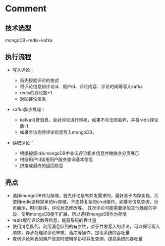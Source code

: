 # Comment

## 技术选型
mongoDB+redis+kafka

## 执行流程
- 写入评论：
  - 首先校验评论的格式
  - 将评论信息如评论id、用户id、评论内容、评论时间等写入kafka
  - redis的评论数+1
  - 返回评论信息

- kafka异步处理：
  - kafka消费消息，会对评论进行审核，如果不合法则丢弃，并将redis评论数-1
  - 如果合法则将评论信息写入mongoDB，

- 读取评论：
  - 根据视频id从mongoDB中查询评论相关信息并做排序分页展示
  - 根据用户id调用用户服务查询基本信息
  - 拼接成最终的返回信息


## 亮点
- 选择mongoDB作为存储，首先评论是有并发需求的，最好基于内存实现，而使用redis这种简单的kv存储，不支持复杂的crud操作，如基本信息查询，分页展示，时间排序，评论状态修改等。
  其次评论可能需要添加其他维度的字段，使用mongoDB便于扩展，所以选择mongoDB作为存储
- redis缓存评论数等信息，提高系统的吞吐量
- 使用消息队列，利用消息队列的有序性，对于并发写入的评论，可以保证写入顺序，异步处理如评论审核、落库等操作，提高系统的吞吐量
- 查询评论列表的用户信息时使用多协程并发查询，提高系统的吞吐量




